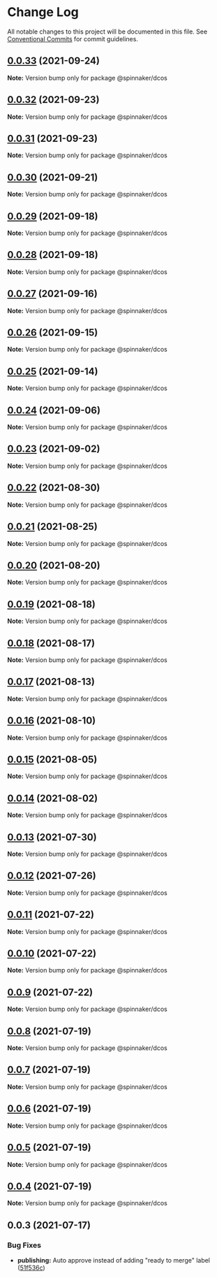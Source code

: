 # Change Log

All notable changes to this project will be documented in this file.
See [Conventional Commits](https://conventionalcommits.org) for commit guidelines.

## [0.0.33](https://github.com/spinnaker/deck/compare/@spinnaker/dcos@0.0.32...@spinnaker/dcos@0.0.33) (2021-09-24)

**Note:** Version bump only for package @spinnaker/dcos





## [0.0.32](https://github.com/spinnaker/deck/compare/@spinnaker/dcos@0.0.31...@spinnaker/dcos@0.0.32) (2021-09-23)

**Note:** Version bump only for package @spinnaker/dcos





## [0.0.31](https://github.com/spinnaker/deck/compare/@spinnaker/dcos@0.0.30...@spinnaker/dcos@0.0.31) (2021-09-23)

**Note:** Version bump only for package @spinnaker/dcos





## [0.0.30](https://github.com/spinnaker/deck/compare/@spinnaker/dcos@0.0.29...@spinnaker/dcos@0.0.30) (2021-09-21)

**Note:** Version bump only for package @spinnaker/dcos





## [0.0.29](https://github.com/spinnaker/deck/compare/@spinnaker/dcos@0.0.28...@spinnaker/dcos@0.0.29) (2021-09-18)

**Note:** Version bump only for package @spinnaker/dcos





## [0.0.28](https://github.com/spinnaker/deck/compare/@spinnaker/dcos@0.0.27...@spinnaker/dcos@0.0.28) (2021-09-18)

**Note:** Version bump only for package @spinnaker/dcos





## [0.0.27](https://github.com/spinnaker/deck/compare/@spinnaker/dcos@0.0.26...@spinnaker/dcos@0.0.27) (2021-09-16)

**Note:** Version bump only for package @spinnaker/dcos





## [0.0.26](https://github.com/spinnaker/deck/compare/@spinnaker/dcos@0.0.25...@spinnaker/dcos@0.0.26) (2021-09-15)

**Note:** Version bump only for package @spinnaker/dcos





## [0.0.25](https://github.com/spinnaker/deck/compare/@spinnaker/dcos@0.0.24...@spinnaker/dcos@0.0.25) (2021-09-14)

**Note:** Version bump only for package @spinnaker/dcos





## [0.0.24](https://github.com/spinnaker/deck/compare/@spinnaker/dcos@0.0.23...@spinnaker/dcos@0.0.24) (2021-09-06)

**Note:** Version bump only for package @spinnaker/dcos





## [0.0.23](https://github.com/spinnaker/deck/compare/@spinnaker/dcos@0.0.22...@spinnaker/dcos@0.0.23) (2021-09-02)

**Note:** Version bump only for package @spinnaker/dcos





## [0.0.22](https://github.com/spinnaker/deck/compare/@spinnaker/dcos@0.0.21...@spinnaker/dcos@0.0.22) (2021-08-30)

**Note:** Version bump only for package @spinnaker/dcos





## [0.0.21](https://github.com/spinnaker/deck/compare/@spinnaker/dcos@0.0.20...@spinnaker/dcos@0.0.21) (2021-08-25)

**Note:** Version bump only for package @spinnaker/dcos





## [0.0.20](https://github.com/spinnaker/deck/compare/@spinnaker/dcos@0.0.19...@spinnaker/dcos@0.0.20) (2021-08-20)

**Note:** Version bump only for package @spinnaker/dcos





## [0.0.19](https://github.com/spinnaker/deck/compare/@spinnaker/dcos@0.0.18...@spinnaker/dcos@0.0.19) (2021-08-18)

**Note:** Version bump only for package @spinnaker/dcos





## [0.0.18](https://github.com/spinnaker/deck/compare/@spinnaker/dcos@0.0.17...@spinnaker/dcos@0.0.18) (2021-08-17)

**Note:** Version bump only for package @spinnaker/dcos





## [0.0.17](https://github.com/spinnaker/deck/compare/@spinnaker/dcos@0.0.16...@spinnaker/dcos@0.0.17) (2021-08-13)

**Note:** Version bump only for package @spinnaker/dcos





## [0.0.16](https://github.com/spinnaker/deck/compare/@spinnaker/dcos@0.0.15...@spinnaker/dcos@0.0.16) (2021-08-10)

**Note:** Version bump only for package @spinnaker/dcos





## [0.0.15](https://github.com/spinnaker/deck/compare/@spinnaker/dcos@0.0.14...@spinnaker/dcos@0.0.15) (2021-08-05)

**Note:** Version bump only for package @spinnaker/dcos





## [0.0.14](https://github.com/spinnaker/deck/compare/@spinnaker/dcos@0.0.13...@spinnaker/dcos@0.0.14) (2021-08-02)

**Note:** Version bump only for package @spinnaker/dcos





## [0.0.13](https://github.com/spinnaker/deck/compare/@spinnaker/dcos@0.0.12...@spinnaker/dcos@0.0.13) (2021-07-30)

**Note:** Version bump only for package @spinnaker/dcos





## [0.0.12](https://github.com/spinnaker/deck/compare/@spinnaker/dcos@0.0.11...@spinnaker/dcos@0.0.12) (2021-07-26)

**Note:** Version bump only for package @spinnaker/dcos





## [0.0.11](https://github.com/spinnaker/deck/compare/@spinnaker/dcos@0.0.10...@spinnaker/dcos@0.0.11) (2021-07-22)

**Note:** Version bump only for package @spinnaker/dcos





## [0.0.10](https://github.com/spinnaker/deck/compare/@spinnaker/dcos@0.0.8...@spinnaker/dcos@0.0.10) (2021-07-22)

**Note:** Version bump only for package @spinnaker/dcos





## [0.0.9](https://github.com/spinnaker/deck/compare/@spinnaker/dcos@0.0.8...@spinnaker/dcos@0.0.9) (2021-07-22)

**Note:** Version bump only for package @spinnaker/dcos





## [0.0.8](https://github.com/spinnaker/deck/compare/@spinnaker/dcos@0.0.3...@spinnaker/dcos@0.0.8) (2021-07-19)

**Note:** Version bump only for package @spinnaker/dcos





## [0.0.7](https://github.com/spinnaker/deck/compare/@spinnaker/dcos@0.0.3...@spinnaker/dcos@0.0.7) (2021-07-19)

**Note:** Version bump only for package @spinnaker/dcos





## [0.0.6](https://github.com/spinnaker/deck/compare/@spinnaker/dcos@0.0.3...@spinnaker/dcos@0.0.6) (2021-07-19)

**Note:** Version bump only for package @spinnaker/dcos





## [0.0.5](https://github.com/spinnaker/deck/compare/@spinnaker/dcos@0.0.3...@spinnaker/dcos@0.0.5) (2021-07-19)

**Note:** Version bump only for package @spinnaker/dcos





## [0.0.4](https://github.com/spinnaker/deck/compare/@spinnaker/dcos@0.0.3...@spinnaker/dcos@0.0.4) (2021-07-19)

**Note:** Version bump only for package @spinnaker/dcos





## 0.0.3 (2021-07-17)


### Bug Fixes

* **publishing:** Auto approve instead of adding "ready to merge" label ([51f536c](https://github.com/spinnaker/deck/commit/51f536c275e77854d8f173aeec86412ffbd66b6d))
